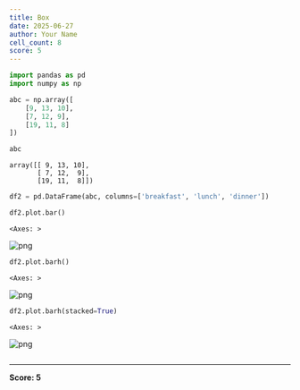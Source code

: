 ```yaml
---
title: Box
date: 2025-06-27
author: Your Name
cell_count: 8
score: 5
---
```


```python
import pandas as pd
import numpy as np
```


```python
abc = np.array([
    [9, 13, 10],
    [7, 12, 9],
    [19, 11, 8]
])
```


```python
abc
```




    array([[ 9, 13, 10],
           [ 7, 12,  9],
           [19, 11,  8]])




```python
df2 = pd.DataFrame(abc, columns=['breakfast', 'lunch', 'dinner'])
```


```python
df2.plot.bar()
```




    <Axes: >




    
![png](/pynotes/images/box_4_1.png)
    



```python
df2.plot.barh()
```




    <Axes: >




    
![png](/pynotes/images/box_5_1.png)
    



```python
df2.plot.barh(stacked=True)
```




    <Axes: >




    
![png](/pynotes/images/box_6_1.png)
    



```python

```


---
**Score: 5**